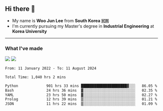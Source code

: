 ## Hi there 👋

- My name is **Woo Jun Lee** from **South Korea 🇰🇷**
- I'm currently pursuing my Master's degree in **Industrial Engineering** at **Korea University**

---

### What I've made

<a href="https://share.streamlit.io/tomtom1103/kuiai_hackathon_2022/main/JL_app.py"><img src="https://img.shields.io/badge/Journey Lee-161B22?style=for-the-badge&logo=streamlit&logoColor=FF4B4B"/></a> <a href="https://jeon-100.github.io/Dangzang/"><img src="https://img.shields.io/badge/당신을 위한 장학금, 당장!-161B22?style=for-the-badge&logo=react&logoColor=#61DAFB"/></a>

<!--START_SECTION:waka-->

```txt
From: 11 January 2022 - To: 11 August 2024

Total Time: 1,040 hrs 2 mins

Python             901 hrs 33 mins █████████████████████▓░░░   86.05 %
Bash               24 hrs 36 mins  ▓░░░░░░░░░░░░░░░░░░░░░░░░   02.35 %
YAML               23 hrs 50 mins  ▓░░░░░░░░░░░░░░░░░░░░░░░░   02.27 %
Prolog             12 hrs 39 mins  ▒░░░░░░░░░░░░░░░░░░░░░░░░   01.21 %
JSON               11 hrs 22 mins  ▒░░░░░░░░░░░░░░░░░░░░░░░░   01.09 %
```

<!--END_SECTION:waka-->
